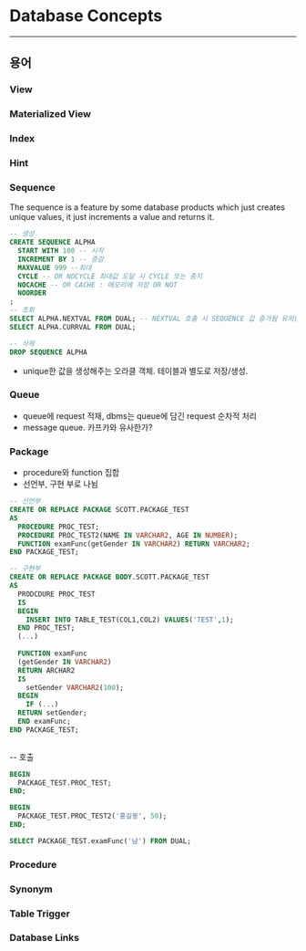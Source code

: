 # Database Concepts
---


## 용어
### View

### Materialized View



### Index

### Hint

### Sequence
The sequence is a feature by some database products which just creates unique values, it just increments a value and returns it. 

```SQL
-- 생성
CREATE SEQUENCE ALPHA
  START WITH 100 -- 시작
  INCREMENT BY 1 -- 증감
  MAXVALUE 999 --최대
  CYCLE -- OR NOCYCLE 최대값 도달 시 CYCLE 또는 중지
  NOCACHE -- OR CACHE : 메모리에 저장 OR NOT
  NOORDER 
;
-- 조회 
SELECT ALPHA.NEXTVAL FROM DUAL; -- NEXTVAL 호출 시 SEQUENCE 값 증가됨 유의할것. SELECT도 동일함.
SELECT ALPHA.CURRVAL FROM DUAL;

-- 삭제
DROP SEQUENCE ALPHA
```
- unique한 값을 생성해주는 오라클 객체. 테이블과 별도로 저장/생성.

### Queue
- queue에 request 적재, dbms는 queue에 담긴 request 순차적 처리
- message queue. 카프카와 유사한가?

### Package
- procedure와 function 집합
- 선언부, 구현 부로 나뉨
```SQL
-- 선언부
CREATE OR REPLACE PACKAGE SCOTT.PACKAGE_TEST
AS
  PROCEDURE PROC_TEST;
  PROCEDURE PROC_TEST2(NAME IN VARCHAR2, AGE IN NUMBER);
  FUNCTION examFunc(getGender IN VARCHAR2) RETURN VARCHAR2;
END PACKAGE_TEST;
```

```SQL
-- 구현부
CREATE OR REPLACE PACKAGE BODY.SCOTT.PACKAGE_TEST
AS
  PRODCDURE PROC_TEST
  IS
  BEGIN
    INSERT INTO TABLE_TEST(COL1,COL2) VALUES('TEST',1);
  END PROC_TEST;
  (...)
  
  FUNCTION examFunc
  (getGender IN VARCHAR2)
  RETURN ARCHAR2
  IS
    setGender VARCHAR2(100);
  BEGIN
    IF (...)
  RETURN setGender;
  END examFunc;
END PACKAGE_TEST;
  
```

-- 호출
```SQL
BEGIN 
  PACKAGE_TEST.PROC_TEST;
END;

BEGIN 
  PACKAGE_TEST.PROC_TEST2('홍길동', 50);
END;

SELECT PACKAGE_TEST.examFunc('남') FROM DUAL;
```

### Procedure

### Synonym

### Table Trigger

### Database Links
